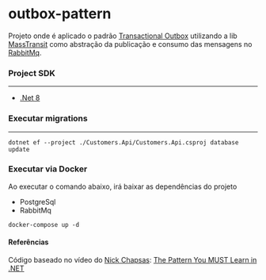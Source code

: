 # outbox-pattern

Projeto onde é aplicado o padrão [Transactional Outbox](https://microservices.io/patterns/data/transactional-outbox.html) utilizando a lib [MassTransit](https://masstransit.io/) como abstração da publicação e consumo das mensagens no [RabbitMq](https://rabbitmq-website.pages.dev/).

### Project SDK
---
- [.Net 8](https://dotnet.microsoft.com/download/dotnet/8.0)

### Executar migrations
----
```
dotnet ef --project ./Customers.Api/Customers.Api.csproj database update
```

### Executar via Docker
Ao executar o comando abaixo, irá baixar as dependências do projeto
- PostgreSql
- RabbitMq
```
docker-compose up -d
```

#### Referências
Código baseado no vídeo do [Nick Chapsas](https://www.youtube.com/@nickchapsas): [The Pattern You MUST Learn in .NET](https://youtu.be/032SfEBFIJs?si=9dNtEG2MyvWNCx_i)
